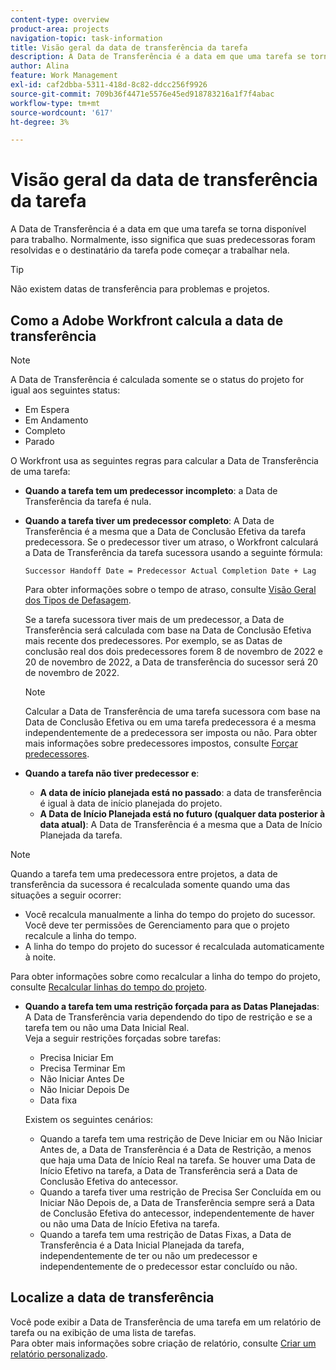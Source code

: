 ```yaml
---
content-type: overview
product-area: projects
navigation-topic: task-information
title: Visão geral da data de transferência da tarefa
description: A Data de Transferência é a data em que uma tarefa se torna disponível para trabalho. Normalmente, isso significa que suas predecessoras foram resolvidas e o destinatário da tarefa pode começar a trabalhar nela.
author: Alina
feature: Work Management
exl-id: caf2dbba-5311-418d-8c82-ddcc256f9926
source-git-commit: 709b36f4471e5576e45ed918783216a1f7f4abac
workflow-type: tm+mt
source-wordcount: '617'
ht-degree: 3%

---
```


# Visão geral da data de transferência da tarefa

A Data de Transferência é a data em que uma tarefa se torna disponível para trabalho. Normalmente, isso significa que suas predecessoras foram resolvidas e o destinatário da tarefa pode começar a trabalhar nela.

>[!TIP]
>
>Não existem datas de transferência para problemas e projetos.

## Como a Adobe Workfront calcula a data de transferência

>[!NOTE]
>
>A Data de Transferência é calculada somente se o status do projeto for igual aos seguintes status:
>
>* Em Espera
>* Em Andamento
>* Completo
>* Parado
>

O Workfront usa as seguintes regras para calcular a Data de Transferência de uma tarefa:

* **Quando a tarefa tem um predecessor incompleto**: a Data de Transferência da tarefa é nula.
* **Quando a tarefa tiver um predecessor completo**: A Data de Transferência é a mesma que a Data de Conclusão Efetiva da tarefa predecessora. Se o predecessor tiver um atraso, o Workfront calculará a Data de Transferência da tarefa sucessora usando a seguinte fórmula:

  `Successor Handoff Date = Predecessor Actual Completion Date + Lag`

  Para obter informações sobre o tempo de atraso, consulte [Visão Geral dos Tipos de Defasagem](../use-prdcssrs/lag-types.md).

  Se a tarefa sucessora tiver mais de um predecessor, a Data de Transferência será calculada com base na Data de Conclusão Efetiva mais recente dos predecessores. Por exemplo, se as Datas de conclusão real dos dois predecessores forem 8 de novembro de 2022 e 20 de novembro de 2022, a Data de transferência do sucessor será 20 de novembro de 2022.

  >[!NOTE]
  >
  >   Calcular a Data de Transferência de uma tarefa sucessora com base na Data de Conclusão Efetiva ou em uma tarefa predecessora é a mesma independentemente de a predecessora ser imposta ou não. Para obter mais informações sobre predecessores impostos, consulte [Forçar predecessores](../use-prdcssrs/enforced-predecessors.md).


* **Quando a tarefa não tiver predecessor e**:

   * **A data de início planejada está no passado**: a data de transferência é igual à data de início planejada do projeto.
   * **A Data de Início Planejada está no futuro (qualquer data posterior à data atual)**: A Data de Transferência é a mesma que a Data de Início Planejada da tarefa.

>[!NOTE]
>
>Quando a tarefa tem uma predecessora entre projetos, a data de transferência da sucessora é recalculada somente quando uma das situações a seguir ocorrer:
>
>* Você recalcula manualmente a linha do tempo do projeto do sucessor. Você deve ter permissões de Gerenciamento para que o projeto recalcule a linha do tempo.
>* A linha do tempo do projeto do sucessor é recalculada automaticamente à noite.
>
>Para obter informações sobre como recalcular a linha do tempo do projeto, consulte [Recalcular linhas do tempo do projeto](../../../manage-work/projects/manage-projects/recalculate-project-timeline.md).

* **Quando a tarefa tem uma restrição forçada para as Datas Planejadas**: A Data de Transferência varia dependendo do tipo de restrição e se a tarefa tem ou não uma Data Inicial Real.\
  Veja a seguir restrições forçadas sobre tarefas:

   * Precisa Iniciar Em
   * Precisa Terminar Em
   * Não Iniciar Antes De
   * Não Iniciar Depois De
   * Data fixa

  Existem os seguintes cenários:

   * Quando a tarefa tem uma restrição de Deve Iniciar em ou Não Iniciar Antes de, a Data de Transferência é a Data de Restrição, a menos que haja uma Data de Início Real na tarefa. Se houver uma Data de Início Efetivo na tarefa, a Data de Transferência será a Data de Conclusão Efetiva do antecessor.
   * Quando a tarefa tiver uma restrição de Precisa Ser Concluída em ou Iniciar Não Depois de, a Data de Transferência sempre será a Data de Conclusão Efetiva do antecessor, independentemente de haver ou não uma Data de Início Efetiva na tarefa.
   * Quando a tarefa tem uma restrição de Datas Fixas, a Data de Transferência é a Data Inicial Planejada da tarefa, independentemente de ter ou não um predecessor e independentemente de o predecessor estar concluído ou não.

## Localize a data de transferência

Você pode exibir a Data de Transferência de uma tarefa em um relatório de tarefa ou na exibição de uma lista de tarefas.\
Para obter mais informações sobre criação de relatório, consulte [Criar um relatório personalizado](../../../reports-and-dashboards/reports/creating-and-managing-reports/create-custom-report.md).
